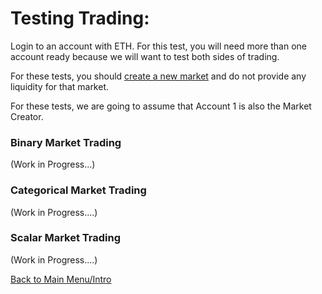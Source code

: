 # Testing Trading:

Login to an account with ETH. For this test, you will need more than one account ready because we will want to test both sides of trading.

For these tests, you should [create a new market](/createMarket.md) and do not provide any liquidity for that market.

For these tests, we are going to assume that Account 1 is also the Market Creator.

### Binary Market Trading

(Work in Progress...)

### Categorical Market Trading

(Work in Progress....)

### Scalar Market Trading

(Work in Progress....)


[Back to Main Menu/Intro](https://github.com/AugurProject/augur-walkthrough/)